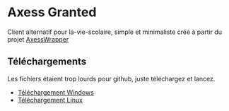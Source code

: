 # Axess Granted
Client alternatif pour la-vie-scolaire, simple et minimaliste créé à partir du projet [AxessWrapper](https://github.com/zerofish0/axesswrapper)
## Téléchargements
Les fichiers étaient trop lourds pour github, juste téléchargez et lancez.

- [Téléchargement Windows](https://drive.google.com/file/d/1YI8pB-8OxJUt51L8atkh_8DquGsvsY1f/view?usp=drive_link)
- [Téléchargement Linux](https://drive.google.com/file/d/1W2y-XD75hhvTJ1Xh1fmNanBXst7iEnRR/view?usp=drive_link)
